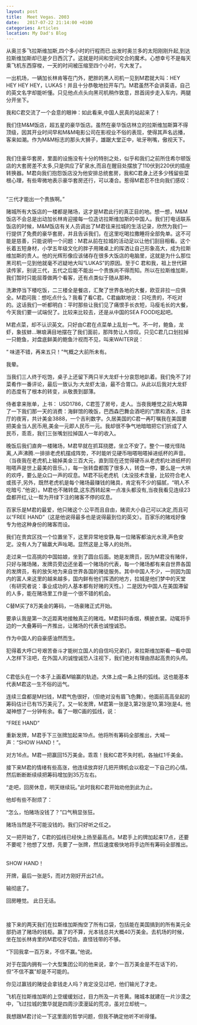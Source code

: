 ```yaml
---
layout: post
title:  Meet Vegas. 2003
date:   2017-07-22 21:14:00 +0100
categories: Articles
location: My Dad's Blog
---
```

从奥兰多飞拉斯维加斯,四个多小时的行程而已.出发时奥兰多的太阳刚刚升起,到达拉斯维加斯却已是夕日西沉了。这就是时间和空间交合的魔术。心想幸亏不是每天乘飞机东西穿梭，一天的时间被压缩至四个小时，亏大发了。 ­

一出机场，一辆加长林肯等在门外，肥胖的黑人司机一见到M君就大叫：HEY HEY HEY HEY，LUKAS！并且十分恭敬地拉开车门。M君虽然不会讲英语，自己的英文名字却能听懂。只见他点点头向黑司机稍作致意，昂首阔步走入车内，两腿分开坐下。 ­

我和C君交流了一个会意的眼神：如此看来,中国人民真的站起来了！ ­

我们住M&M饭店，超五星的豪华饭店。虽然在豪华饭店林立的拉斯维加斯算不得顶级，因其开业时间早和M&M电影公司在影视业不俗的表现，使得其声名远播，客来如潮。作为M&M标志的那头大狮子，雄踞大堂正中，呲牙咧嘴，傲视天下。 ­

我们住豪华套房，里面的设施没有十分的特别之处，似乎和我们之前所住希尔顿饭店的大套房差不太多,只是供应了矿泉水,而且在醒目处摆放了110伏到220伏的插座转换器。M君向我们抱怨饭店没为他安排总统套房，我和C君身上还多少残留些菜根心理，有些卑微地表示豪华套房还行，可以凑合。惹得M君忍不住向我们感叹： ­

“三代才能出一个贵族啊。” ­

赌城所有大饭店的一楼都是赌场，这才是M君此行的真正目的地。想一想，M&M饭店不会总是出动加长林肯迎接每一位造访拉斯维加斯的中国人。我们打电话联系饭店的时候，M&M饭店有关人员调出了M君往来拉城的生活记录，欣然为我们一行提供了免费的豪华套房，并且告诉我们，在这里吃喝拉撒睡将全部免单。这不可能是慈善，只能说明一个问题：M君从前在拉城的活动足以让他们刮目相看。这个长着五短身材，小学五年级文化的胖子用赌桌上的挥洒让自己形象高大，成为拉斯维加斯的贵人。他的光辉形像应该储存在很多大饭店的电脑里，这就是为什么那位黑司机一见到他就毫不迟疑地大叫“LUKAS”的原因。至于C 君和我，祖上世代耕读传家，别说三代，五代之后能不能出一个贵族尚不得而知。所以在拉斯维加斯，我们暂时只能屈尊做两个看客，还有点类似于随从那种。 ­

洗漱停当下楼吃饭，二三楼全是餐店，汇聚了世界各地的大餐，欧亚非拉一应俱全。M君问我：想吃点什么？我看了看C君。C君幽默地说：只吃贵的，不吃对的。这话我们一听都明白：平时那些让我们见了痛恨手长衣短，马瘦毛长的大餐，今天我们要一试端倪了。比较来比较去，还是从中国的SEA FOOD吃起吧。 ­

M君点菜，却不认识英文。只好由C君在点菜单上乱划一气。不一时，鲍鱼，龙虾，象拔蚌...琳琅满目地摆在了我们面前，那阵势让人惊叹。只见C君几口划拉掉一只鲍鱼，对盘底鲜美的鲍鱼汁视而不见，叫来WAITER说： ­

“ 味道不错，再来五只！”气概之大前所未有。 ­

我晕。 ­

当我们三人终于吃饱，桌子上还留下两只半大龙虾十分哀怨地趴着。我们免不了对菜肴作一番评论，最后一致认为:大龙虾太油，最不合胃口。从此以后我对大龙虾的态度有了根本的转变，从敬畏到鄙薄。 ­

侍者拿来账单，上书： USD1786，C君签了房号，走人。当夜我睡觉之前大略算了一下我们那一天的消费：海鲜馆的晚饭，巴西森巴舞会酒吧的门票和酒水，日本厅的夜宵，共计美金3888，一个吉利数字。久居美国的C君一再叮嘱我在美国要把美金当人民币用,美金一元即人民币一元。我却很不争气地暗暗把它们折成了人民币，乖乖，我们三张嘴划拉掉国人一年的收入。 ­

晚饭后我们直奔一楼赌场，M君早就在抓耳挠腮，坐立不安了。整个一楼光怪陆离,人声沸腾.一排排老虎机摆成阵势，不时能听见硬币啪嗒啪嗒掉进纸杯的声音。（当夜我在老虎机上输掉美金三百大元，直到现在还觉得硬币从老虎机吐进纸杯的啪嗒声是世上最美的音乐。），每一张转盘都围了很多人，转盘一停，要么是一大哄的欢呼，要么是众口一声的叹息。M君不玩老虎机（太没技术含量，比较符合老人或孩子,另外，既然老虎机是每个赌场最赚钱的赌具，肯定有不少的猫腻，“明人不吃暗亏.”他说）。M君也不赌转盘,这东西转起来一点准头都没有,当夜我看见连续23盘都开红,让一帮为开绿下注的赌客不停的叹息。 ­

百家乐是M君的最爱，他只赌这个.公平而且自由，赌资大小自己可以决定,而且可以“FREE HAND”（这是他说得最多也是说得最到位的英文）。百家乐的赌戏好像专为他这种身份的赌客而设。 ­

我们在贵宾区找一个位置坐下，这里异常地安静,每一位赌客都油光水滑,声色安定。没有人为了输羸大声吆喝。显然这是上等人的处所。 ­

走过来一位高挑的中国姑娘，坐到了圆台后面。她是发牌员，因为M君没有赌伴，只好与赌场赌，发牌员旁边还坐着一个赌场的代表，每一个赌场都有来自世界各国的发牌员，有的放矢地为来自世界各国的赌徒服务。其中中国人不少，一则因为国内的富人来这里的越来越多，国内鲜有他们挥洒的地方，拉城是他们梦中的天堂（有研究者说：事业成功的人基本都有好赌的天性。）二是因为中国人在美国滞留的人多，能在赌场里工作是一个很不错的机会。 ­

C替M买了8万美金的筹码，一场豪赌正式开始。 ­

要承认我是第一次近距离地接触真正的赌戏。M君斜叼香烟，横披衣裳。动辄将手边的一大叠筹码一齐推出，让赌场的代表也诚惶诚恐。 ­

作为中国人的自豪感油然而生。 ­

犯得着大呼口号艰苦奋斗才能树立国人的自信吗兄弟们，来拉斯维加斯看一看中国人怎样下注吧，在外国人的诚惶诚恐人注视下，我们绝对有理由昂起高贵的头颅。 ­

C君低头在一个本子上画着M输赢的轨迹。大体上成一条上扬的弧线。这也能基本代表M君这一生不俗的运气。 ­

连续三盘都是M扫钱，M君气色很好，（但绝对没有眉飞色舞）。他面前高高垒起的筹码估计已有15万美元了。又一轮发牌，M君第一张是3,第2张是10,第3张是4。他凝神想了一分钟有余。看了一眼C画的弧线，说： ­

“FREE HAND” ­

重新发牌，M君手下三张牌加起来19点。他将所有筹码全部推出，大喊一声：“SHOW HAND！”。 ­

对方16点。M君一把赢回15万美金。乖乖！我和C君不失时机，各抽红1千美金。 ­

接下来M君的情绪有些高涨，他连续放弃好几把开牌机会以稳定一下自己的心情。然后断断断续续把筹码增加到35万左右。 ­

“走吧，回房休息，明天继续玩。”此时我和C君开始劝他到此为止。 ­

他却有些不耐烦了： ­

“怎么，怕赌场没钱了？”口气稍显张狂。 ­

赌场当然是不可能没钱的。我们只好听之任之。 ­

又一把开始了，C君的弧线已经快上扬至最高点。M君手上的牌加起来17点，还要不要呢？他想了又想，先要了一张牌，然后速度极快地将手边所有筹码全部推出。 ­

SHOW HAND！ ­

开牌，最后一张是5，而对方刚好开出21点。 ­

输彻底了。 ­

回房睡觉。 此日无话。 ­

   ­

接下来的两天我们在拉斯维加斯掏空了所有口袋，包括能在美国搞到的所有美元全部扔进了赌场的钱柜。赢了的不算，光本钱总共大概40万美金。去机场的时候，坐在加长林肯里的M君咬牙切齿，直怪钱带的不够。 ­

“下回我拿一百万来，不信不赢。”他说。 ­

对于在国内拥有一个大型集团公司的他来说，拿个一百万美金是不在话下的，但“不信不赢”却是不可能的。 ­

你见过赢钱的赌徒会拿钱走人吗？肯定没见过吧，他们输光了才走。 ­

飞机在拉斯维加斯的上空缓缓划过，目力所及一片苍黄。赌城本就建在一片沙漠之中，飞过拉城的繁华就是四周沙漠漫延的荒凉，虽对立却统一。 ­

我想跟M君讨论一下这里面的哲学问题，但我不确定他听不听得懂。­
